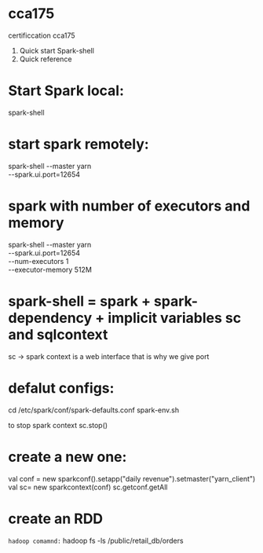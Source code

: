 # cca175
certificcation cca175


1. Quick start Spark-shell
2. Quick reference




# Start Spark local:
spark-shell

# start spark remotely:

spark-shell --master yarn \
  --spark.ui.port=12654
  
# spark with number of executors and memory
spark-shell --master yarn \
  --spark.ui.port=12654 \
  --num-executors 1 \
  --executor-memory 512M
  
  # spark-shell = spark + spark-dependency + implicit variables sc and sqlcontext
  
  sc  -> spark context is a web interface that is why we give port
  
  # defalut configs:
  
  cd /etc/spark/conf/spark-defaults.conf
  spark-env.sh
  
  to stop spark context
  sc.stop()
  
  # create a new one:
  val conf = new sparkconf().setapp("daily revenue").setmaster("yarn_client")
  val sc= new sparkcontext(conf)
  sc.getconf.getAll
  
# create an RDD
```hadoop comamnd:```
hadoop fs -ls /public/retail_db/orders

